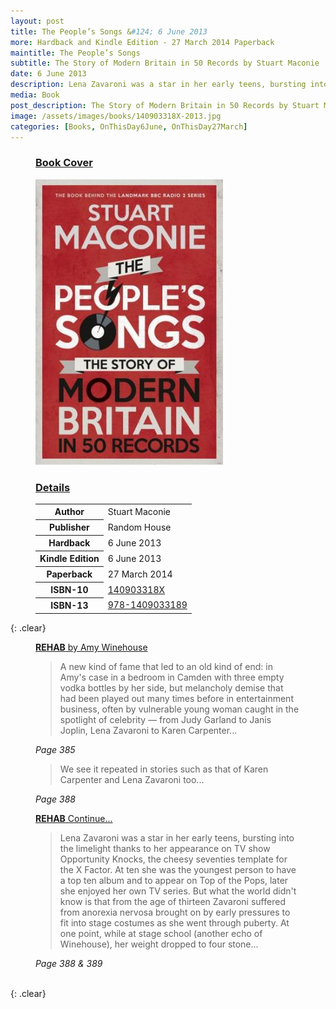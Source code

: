 ```yaml
---
layout: post
title: The People’s Songs &#124; 6 June 2013
more: Hardback and Kindle Edition - 27 March 2014 Paperback
maintitle: The People’s Songs
subtitle: The Story of Modern Britain in 50 Records by Stuart Maconie
date: 6 June 2013
description: Lena Zavaroni was a star in her early teens, bursting into the limelight thanks to her appearance on TV show Opportunity Knocks, the cheesy seventies template for the X Factor. At ten she was the youngest person to have a top ten album and to appear on Top of the Pops, later she enjoyed her own TV series. But what the world didn't know is that from the age of thirteen Zavaroni suffered from anorexia nervosa brought on by early pressures to fit into stage costumes as she went through puberty. At one point, while at stage school (another echo of Winehouse), her weight dropped to four stone...
media: Book
post_description: The Story of Modern Britain in 50 Records by Stuart Maconie.
image: /assets/images/books/140903318X-2013.jpg
categories: [Books, OnThisDay6June, OnThisDay27March]
---
```


<figure class="fig1">
<h3 id="cover"><a href="#cover">Book Cover</a></h3>
<img src="/assets/images/books/140903318X-2013.jpg" alt="Front Book Cover For The People’s Songs&#58; The Story of Modern Britain in 50 Records by Stuart Maconie" class="full-width" />
</figure>

<figure class="fig2">
<h3 id="details"><a href="#details">Details</a></h3>
<table>
<tr><th>Author</th><td>Stuart Maconie</td></tr>
<tr><th>Publisher</th><td>Random House</td></tr>
<tr><th>Hardback</th><td>6 June 2013</td></tr>
<tr><th>Kindle Edition</th><td>6 June 2013</td></tr>
<tr><th>Paperback</th><td>27 March 2014</td></tr>
<tr><th>ISBN-10</th><td><a href="https://www.google.co.uk/search?q=isbn+140903318X+&ie=utf-8&oe=utf-8&client=firefox-b-ab&gfe_rd=cr&dcr=0&ei=JKS_Wp3NK6rP8Af8-oaACg">140903318X</a></td></tr>
<tr><th>ISBN-13</th><td><a href="https://www.google.co.uk/search?q=isbn+9781409033189&ie=utf-8&oe=utf-8&client=firefox-b-ab&gfe_rd=cr&dcr=0&ei=eaS_WonTIqrP8Af8-oaACg">978-1409033189</a></td></tr>
</table>
</figure>

{: .clear}

<figure class="fig3">
<a href="#rehab1"><strong id="rehab1">REHAB</strong> by Amy Winehouse</a>
<blockquote>A new kind of fame that led to an old kind of end: in Amy's case in a bedroom in Camden with three empty vodka bottles by her side, but melancholy demise that had been played out many times before in entertainment business, often by vulnerable young woman caught in the spotlight of celebrity &#8212; from Judy Garland to Janis Joplin, Lena Zavaroni to Karen Carpenter...</blockquote>
<cite>Page 385</cite>

<blockquote>We see it repeated in stories such as that of Karen Carpenter and Lena Zavaroni too...</blockquote>
<cite>Page 388</cite>
</figure>

<figure class="fig3">
<a href="#rehab2"><strong id="rehab2">REHAB</strong> Continue...</a>
<blockquote>Lena Zavaroni was a star in her early teens, bursting into the limelight thanks to her appearance on TV show Opportunity Knocks, the cheesy seventies template for the X Factor. At ten she was the youngest person to have a top ten album and to appear on Top of the Pops, later she enjoyed her own TV series. But what the world didn't know is that from the age of thirteen Zavaroni suffered from anorexia nervosa brought on by early pressures to fit into stage costumes as she went through puberty. At one point, while at stage school (another echo of Winehouse), her weight dropped to four stone...</blockquote>
<cite>Page 388 & 389</cite>
</figure>

<br />{: .clear}

